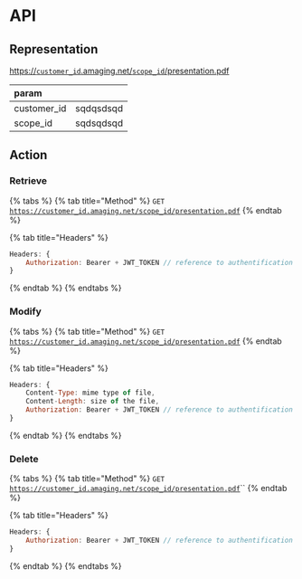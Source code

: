# API

## Representation

[https://`customer_id`.amaging.net/`scope_id`/presentation.pdf](https://customer_id.amaging.net/scope_id/presentation.pdf)

| param |  |
| :--- | :--- |
| customer\_id | sqdqsdsqd |
| scope\_id | sqdsqdsqd |

## Action

### Retrieve

{% tabs %}
{% tab title="Method" %}
`GET` [`https://customer_id.amaging.net/scope_id/presentation.pdf`](https://customer_id.amaging.net/scope_id/presentation.pdf)
{% endtab %}

{% tab title="Headers" %}
```javascript
Headers: {
    Authorization: Bearer + JWT_TOKEN // reference to authentification
}
```
{% endtab %}
{% endtabs %}

### Modify

{% tabs %}
{% tab title="Method" %}
`GET` [`https://customer_id.amaging.net/scope_id/presentation.pdf`](https://customer_id.amaging.net/scope_id/presentation.pdf)
{% endtab %}

{% tab title="Headers" %}
```javascript
Headers: {
    Content-Type: mime type of file,
    Content-Length: size of the file,
    Authorization: Bearer + JWT_TOKEN // reference to authentification
}
```
{% endtab %}
{% endtabs %}

### Delete

{% tabs %}
{% tab title="Method" %}
`GET` [`https://customer_id.amaging.net/scope_id/presentation.pdf`](https://customer_id.amaging.net/scope_id/presentation.pdf)\`\`
{% endtab %}

{% tab title="Headers" %}
```javascript
Headers: {
    Authorization: Bearer + JWT_TOKEN // reference to authentification
}
```
{% endtab %}
{% endtabs %}

